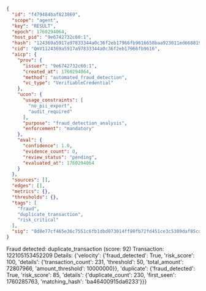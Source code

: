 ```json
{
  "id": "f479484baf823869",
  "scope": "agent",
  "key": "RESULT",
  "epoch": 1760294064,
  "host_pid": "9e6742732c60:1",
  "hash": "124369a5917a97833344a0c36f2eb17966fb9616658baa923011ed6688195baf",
  "cid": "QmV1124369a5917a97833344a0c36f2eb17966fb9616",
  "aicp": {
    "prov": {
      "issuer": "9e6742732c60:1",
      "created_at": 1760294064,
      "method": "automated_fraud_detection",
      "vc_type": "VerifiableCredential"
    },
    "ucon": {
      "usage_constraints": [
        "no_pii_export",
        "audit_required"
      ],
      "purpose": "fraud_detection_analysis",
      "enforcement": "mandatory"
    },
    "eval": {
      "confidence": 1.0,
      "evidence_count": 0,
      "review_status": "pending",
      "evaluated_at": 1760294064
    }
  },
  "sources": [],
  "edges": [],
  "metrics": {},
  "thresholds": {},
  "tags": [
    "fraud",
    "duplicate_transaction",
    "risk_critical"
  ],
  "sig": "0d8e77cf465e36c7551c6fb1dbd073014ff80fb72fd451ce3c5309daf85cd90c"
}
```

Fraud detected: duplicate_transaction (score: 92)
Transaction: 122105153452209
Details: {'velocity': {'fraud_detected': True, 'risk_score': 100, 'details': {'transaction_count': 231, 'threshold': 50, 'total_amount': 72807966, 'amount_threshold': 10000000}}, 'duplicate': {'fraud_detected': True, 'risk_score': 85, 'details': {'duplicate_count': 230, 'first_seen': 1760285763, 'matching_hash': 'ba46400915da6233'}}}